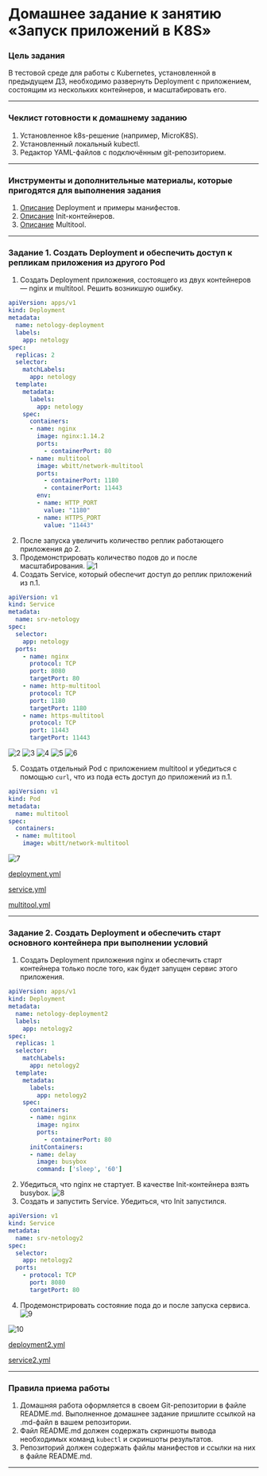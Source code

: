 # Домашнее задание к занятию «Запуск приложений в K8S»

### Цель задания

В тестовой среде для работы с Kubernetes, установленной в предыдущем ДЗ, необходимо развернуть Deployment с приложением, состоящим из нескольких контейнеров, и масштабировать его.

------

### Чеклист готовности к домашнему заданию

1. Установленное k8s-решение (например, MicroK8S).
2. Установленный локальный kubectl.
3. Редактор YAML-файлов с подключённым git-репозиторием.

------

### Инструменты и дополнительные материалы, которые пригодятся для выполнения задания

1. [Описание](https://kubernetes.io/docs/concepts/workloads/controllers/deployment/) Deployment и примеры манифестов.
2. [Описание](https://kubernetes.io/docs/concepts/workloads/pods/init-containers/) Init-контейнеров.
3. [Описание](https://github.com/wbitt/Network-MultiTool) Multitool.

------

### Задание 1. Создать Deployment и обеспечить доступ к репликам приложения из другого Pod

1. Создать Deployment приложения, состоящего из двух контейнеров — nginx и multitool. Решить возникшую ошибку.
```yml
apiVersion: apps/v1
kind: Deployment
metadata:
  name: netology-deployment
  labels:
    app: netology
spec:
  replicas: 2
  selector:
    matchLabels:
      app: netology
  template:
    metadata:
      labels:
        app: netology
    spec:
      containers:
      - name: nginx
        image: nginx:1.14.2
        ports:
          - containerPort: 80
      - name: multitool
        image: wbitt/network-multitool
        ports:
          - containerPort: 1180
          - containerPort: 11443
        env:
        - name: HTTP_PORT
          value: "1180"
        - name: HTTPS_PORT
          value: "11443"

```
2. После запуска увеличить количество реплик работающего приложения до 2.
3. Продемонстрировать количество подов до и после масштабирования.
![1](https://github.com/joos-net/kuber-homeworks/blob/main/1.3/img/1.png)
4. Создать Service, который обеспечит доступ до реплик приложений из п.1.
```yml
apiVersion: v1
kind: Service
metadata:
  name: srv-netology
spec:
  selector:
    app: netology
  ports:
    - name: nginx
      protocol: TCP
      port: 8080
      targetPort: 80
    - name: http-multitool
      protocol: TCP
      port: 1180
      targetPort: 1180
    - name: https-multitool
      protocol: TCP
      port: 11443
      targetPort: 11443
```
![2](https://github.com/joos-net/kuber-homeworks/blob/main/1.3/img/2.png)
![3](https://github.com/joos-net/kuber-homeworks/blob/main/1.3/img/3.png)
![4](https://github.com/joos-net/kuber-homeworks/blob/main/1.3/img/4.png)
![5](https://github.com/joos-net/kuber-homeworks/blob/main/1.3/img/5.png)
![6](https://github.com/joos-net/kuber-homeworks/blob/main/1.3/img/6.png)

5. Создать отдельный Pod с приложением multitool и убедиться с помощью `curl`, что из пода есть доступ до приложений из п.1.
```yml
apiVersion: v1
kind: Pod
metadata:
  name: multitool
spec:
  containers:
  - name: multitool
    image: wbitt/network-multitool
```
![7](https://github.com/joos-net/kuber-homeworks/blob/main/1.3/img/7.png)

[deployment.yml](https://github.com/joos-net/kuber-homeworks/blob/main/1.3/deployment.yml)

[service.yml](https://github.com/joos-net/kuber-homeworks/blob/main/1.3/service.yml)

[multitool.yml](https://github.com/joos-net/kuber-homeworks/blob/main/1.3/multitool.yml)

------

### Задание 2. Создать Deployment и обеспечить старт основного контейнера при выполнении условий

1. Создать Deployment приложения nginx и обеспечить старт контейнера только после того, как будет запущен сервис этого приложения.
```yml
apiVersion: apps/v1
kind: Deployment
metadata:
  name: netology-deployment2
  labels:
    app: netology2
spec:
  replicas: 1
  selector:
    matchLabels:
      app: netology2
  template:
    metadata:
      labels:
        app: netology2
    spec:
      containers:
      - name: nginx
        image: nginx
        ports:
          - containerPort: 80
      initContainers:
      - name: delay
        image: busybox
        command: ['sleep', '60']
```
2. Убедиться, что nginx не стартует. В качестве Init-контейнера взять busybox.
![8](https://github.com/joos-net/kuber-homeworks/blob/main/1.3/img/8.png)
3. Создать и запустить Service. Убедиться, что Init запустился.
```yml
apiVersion: v1
kind: Service
metadata:
  name: srv-netology2
spec:
  selector:
    app: netology2
  ports:
    - protocol: TCP
      port: 8080
      targetPort: 80
```
4. Продемонстрировать состояние пода до и после запуска сервиса.
![9](https://github.com/joos-net/kuber-homeworks/blob/main/1.3/img/9.png)

![10](https://github.com/joos-net/kuber-homeworks/blob/main/1.3/img/10.png)

[deployment2.yml](https://github.com/joos-net/kuber-homeworks/blob/main/1.3/deployment2.yml)

[service2.yml](https://github.com/joos-net/kuber-homeworks/blob/main/1.3/service2.yml)

------

### Правила приема работы

1. Домашняя работа оформляется в своем Git-репозитории в файле README.md. Выполненное домашнее задание пришлите ссылкой на .md-файл в вашем репозитории.
2. Файл README.md должен содержать скриншоты вывода необходимых команд `kubectl` и скриншоты результатов.
3. Репозиторий должен содержать файлы манифестов и ссылки на них в файле README.md.

------
